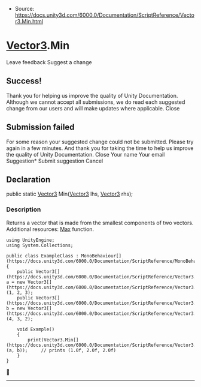 * Source: https://docs.unity3d.com/6000.0/Documentation/ScriptReference/Vector3.Min.html

#  [Vector3](https://docs.unity3d.com/6000.0/Documentation/ScriptReference/Vector3.html).Min
Leave feedback
Suggest a change
## Success!
Thank you for helping us improve the quality of Unity Documentation. Although we cannot accept all submissions, we do read each suggested change from our users and will make updates where applicable.
Close
## Submission failed
For some reason your suggested change could not be submitted. Please <a>try again</a> in a few minutes. And thank you for taking the time to help us improve the quality of Unity Documentation.
Close
Your name Your email Suggestion* Submit suggestion
Cancel
## Declaration
public static [Vector3](https://docs.unity3d.com/6000.0/Documentation/ScriptReference/Vector3.html) Min([Vector3](https://docs.unity3d.com/6000.0/Documentation/ScriptReference/Vector3.html) lhs, [Vector3](https://docs.unity3d.com/6000.0/Documentation/ScriptReference/Vector3.html) rhs); 
### Description
Returns a vector that is made from the smallest components of two vectors.
Additional resources: [Max](https://docs.unity3d.com/6000.0/Documentation/ScriptReference/Vector3.Max.html) function.
```
using UnityEngine;
using System.Collections;  
  
public class ExampleClass : MonoBehaviour[](https://docs.unity3d.com/6000.0/Documentation/ScriptReference/MonoBehaviour.html)
{
    public Vector3[](https://docs.unity3d.com/6000.0/Documentation/ScriptReference/Vector3.html) a = new Vector3[](https://docs.unity3d.com/6000.0/Documentation/ScriptReference/Vector3.html)(1, 2, 3);
    public Vector3[](https://docs.unity3d.com/6000.0/Documentation/ScriptReference/Vector3.html) b = new Vector3[](https://docs.unity3d.com/6000.0/Documentation/ScriptReference/Vector3.html)(4, 3, 2);  
  
    void Example()
    {
        print(Vector3.Min[](https://docs.unity3d.com/6000.0/Documentation/ScriptReference/Vector3.Min.html)(a, b));     // prints (1.0f, 2.0f, 2.0f)
    }
}

```

* * *
